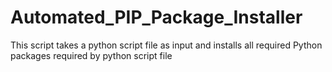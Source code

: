 # Automated_PIP_Package_Installer
This script takes a python script file as input and installs all required Python packages required by python script file
